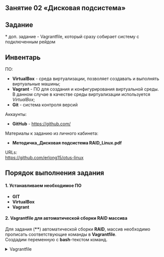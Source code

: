 ## Занятие 02 «Дисковая подсистема»
## Задание
\* доп. задание - Vagrantfile, который сразу собирает систему с подключенным рейдом
## Инвентарь

ПО:
- **VirtualBox** - среда виртуализации, позволяет создавать и выполнять виртуальные машины;
- **Vagrant** - ПО для создания и конфигурирования виртуальной среды. В данном случае в качестве среды виртуализации используется *VirtualBox*;
- **Git** - система контроля версий

Аккаунты:
- **GitHub** - https://github.com/

Материалы к заданию из личного кабинета:
- **Методичка_Дисковая подсистема RAID_Linux.pdf**

URLs:  
<https://github.com/erlong15/otus-linux>
 
## Порядок выполнения задания
#### 1. Устанавливаем необходимое ПО
* **GIT**
* **VirtualBox**
* **Vagrant**
#### 2. Vagrantfile для автоматической сборки RAID массива

Для задания (**\*\***) автоматической сборки **RAID**,   массив
необходимо прописать соответствующие команды в **Vagrantfile**.  
Создадим переменную с **bash**-текстом команд.  
<details>
  <summary> Vagrantfile </summary>
```ruby
***
$script = <<-SCRIPT
#!/bin/sh
#ini
WHITE='\033[1;97;40m'
RED='\033[1;91;40m'
YELLOW='\033[1;93;40m'
GREEN='\033[1;92;40m'
NORMAL='\033[0m'
#start
echo -e "${WHITE}╔═════════════════════════════╗${NORMAL}\n${WHITE}║ Vagrant provision commands  ║${NORMAL}\n${WHITE}╚═════════════════════════════╝${NORMAL}"
#1
echo -e "${WHITE}======= Detected Mdadm  =======${NORMAL}"
v_install=`sudo yum list installed`
v_tmp=$(echo $v_install | grep -c 'mdadm')
if [ "$v_tmp" = "0" ]; then echo -e "${YELLOW}[WARNING]${NORMAL} Mdadm not installed!"; v_tmp=`sudo yum -y install mdadm 2>/dev/null`; wait; fi
v_install=`sudo yum list installed`
v_tmp=$(echo $v_install | grep -c 'mdadm')
if [ "$v_tmp" = "0" ]; then echo -e "${RED}[ERROR]${NORMAL} Mdadm not installed, run stop"; else echo -e "Mdadm installation completed!"; fi
echo -e "${WHITE}======== Search disks  ========${NORMAL}"
lsblk
#v_count=`lsblk --output NAME | grep -P '^sd.' | wc -l`
v_list=$(lsblk --output NAME | grep -P '^sd.')
v_x=`lsblk | grep -P '/$'`
v_disks=""
for i in $v_list; do
    if ! [[ "$v_x" == *"$i"* ]]; then
      #echo "$i"
      v_disks="$v_disks /dev/$i"
    else
    v_disk_for_root=$i
    fi
done
echo -e "Detected disks $v_disks"
echo -e "Root "/" - $v_disk_for_root"
#3
echo -e "${WHITE}======= Creating RAID10 =======${NORMAL}"
v_tmp=`lsblk --output TYPE | grep -P 'raid' | wc -l`
if ! [ "$v_tmp" -eq 0  ]
then
    echo -e "${RED}[WARN]${NORMAL} RAID found, run stop"
    exit
else
  echo -e "RAID not found, crate RAID10"
fi
# /dev/sdb /dev/sdc /dev/sdd /dev/sde#
yes y | sudo mdadm --create --verbose /dev/md0 --level=10 --raid-devices=4$v_disks
##v_tmp=`yes y | sudo mdadm --create --verbose /dev/md0 --level=10 --raid-devices=4$v_disks 2>/dev/null`
cat /proc/mdstat | grep -v 'resync'
echo -e "${WHITE}===== Creating Partitions =====${NORMAL}"
v_tmp=`sudo parted -s --script /dev/md0 'print free' | grep 'Partition Table' 2>/dev/null`
echo "$v_tmp"
echo "Creating GPT"
v_tmp=`sudo parted -s --script /dev/md0 'mklabel gpt' 2>/dev/null`
#echo "$v_tmp"
v_tmp=`sudo parted -s --script /dev/md0 'print free' | grep 'Partition Table'  2>/dev/null`
echo "$v_tmp"

v_tmp=`sudo parted -s --script /dev/md0 'mkpart primary ext4 0 104' 2>/dev/null`
echo "$v_tmp"
v_tmp=`sudo parted -s --script /dev/md0 'mkpart primary ext4 104 208' 2>/dev/null`
echo "$v_tmp"
v_tmp=`sudo parted -s --script /dev/md0 'mkpart primary ext4 208 312' 2>/dev/null`
echo "$v_tmp"
v_tmp=`sudo parted -s --script /dev/md0 'mkpart primary ext4 312 416' 2>/dev/null`
echo "$v_tmp"
v_tmp=`sudo parted -s --script /dev/md0 'mkpart primary ext4 416 520' 2>/dev/null`
echo "$v_tmp"
v_tmp=`sudo parted -s --script /dev/md0 'print free' | grep -v 'Free Space' 2>/dev/null`
echo "$v_tmp"

echo -e "${WHITE}╔═════════════════════════════════════╗${NORMAL}"
v_tmp=`lsblk | grep -c 'raid10'`
if [ "$v_tmp" = "4" ]; then echo -e "${WHITE}║         RAID10 - created ${GREEN}successful ${WHITE}║${NORMAL}"; else echo -e "${WHITE}║         RAID10 - created ${RED}fail       ${WHITE}║${NORMAL}"; fi
v_tmp=`sudo parted -s --script /dev/md0 'print free' | grep -c 'gpt'`
if [ "$v_tmp" != "0" ]; then echo -e "${WHITE}║            GPT - created ${GREEN}successful ${WHITE}║${NORMAL}"; else echo -e "${WHITE}║            GPT - created ${RED}fail       ${WHITE}║${NORMAL}"; fi
v_tmp=`sudo parted -s --script /dev/md0 'print free' | grep -c 'primary'`
if [ "$v_tmp" = "5" ]; then echo -e "${WHITE}║ Five partition - created ${GREEN}successful ${WHITE}║${NORMAL}"; else echo -e "${WHITE}║ Five partition - created ${RED}fail       ${WHITE}║${NORMAL}"; fi
echo -e "${WHITE}╚═════════════════════════════════════╝${NORMAL}"
#lsblk
SCRIPT
***
```
</details>